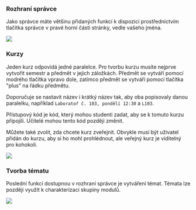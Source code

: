 ### Rozhraní správce

Jako správce máte většinu přidaných funkcí k dispozici prostřednictvím tlačítka správce v pravé horní části stránky, vedle vašeho jména.

![](/images_for_md_files/guides/cz/admin/admin_interface/admin_button.png)

### Kurzy

Jeden kurz odpovídá jedné paralelce.
Pro tvorbu kurzu musíte nejprve vytvořit semestr a předmět v jejich záložkách. Předmět se vytváří pomocí modrého tlačítka
vpravo dole, zatímco předmět se vytváří pomocí tlačítka "plus" na řádku předmětu.

Doporučuje se nastavit název i krátký název tak, aby oba popisovaly danou paralelku, například
`Laboratoř č. 103, pondělí 12:30` a `L103`.

Přístupový kód je kód, který mohou studenti zadat, aby se k tomuto kurzu připojili. Učitelé mohou tento kód později změnit.

Můžete také zvolit, zda chcete kurz zveřejnit. Obvykle musí být uživatel přidán do kurzu, aby si ho mohl
prohlédnout, ale veřejný kurz je viditelný pro kohokoli.

![](/images_for_md_files/guides/cz/admin/admin_interface/course_creation.png)

### Tvorba tématu

Poslední funkcí dostupnou v rozhraní správce je vytváření témat.
Témata lze později využít k charakterizaci skupiny modulů.

![](/images_for_md_files/guides/cz/admin/admin_interface/topic_creation.png)


